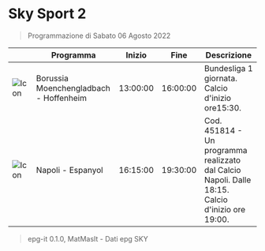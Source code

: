 # Sky Sport 2
> Programmazione di Sabato 06 Agosto 2022

||Programma|Inizio|Fine|Descrizione|
|---|---|---|---|---|
|![Icon](https://guidatv.sky.it/uuid/93d16528-47c6-44bf-ac0b-81a5e71a0319/cover?md5ChecksumParam=853aa054b74b9aed64448d67efb6cd61)|Borussia Moenchengladbach - Hoffenheim|13:00:00|16:00:00|Bundesliga 1 giornata. Calcio d&#039;inizio ore15:30.
|![Icon](https://guidatv.sky.it/uuid/aaae46e6-4199-468b-abe9-fe35a17f6e6f/cover?md5ChecksumParam=f5351a546b8ba4e91246493f76658396)|Napoli - Espanyol|16:15:00|19:30:00|Cod. 451814 - Un programma realizzato dal Calcio Napoli. Dalle 18:15. Calcio d&#039;inizio ore 19:00.



 > epg-it 0.1.0, MatMasIt - Dati epg SKY